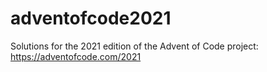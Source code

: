 # adventofcode2021
Solutions for the 2021 edition of the Advent of Code project: https://adventofcode.com/2021
